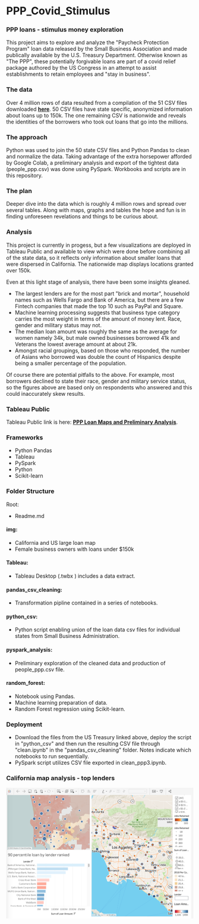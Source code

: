 # PPP_Covid_Stimulus

### PPP loans - stimulus money exploration
This project aims to explore and analyze the "Paycheck Protection Program" loan data released by the Small Business Association and made publically available by the U.S. Treasury Department. Otherwise known as "The PPP", these potentially forgivable loans are part of a covid relief package authored by the US Congress in an attempt to assist establishments to retain employees and "stay in business". 

### The data 
Over 4 million rows of data resulted from a compilation of the 51 CSV files downloaded <a href='https://home.treasury.gov/policy-issues/cares-act/assistance-for-small-businesses/sba-paycheck-protection-program-loan-level-data'><strong>here</strong></a>. 50 CSV files have state specific, anonymized information about loans up to 150k. The one remaining CSV is nationwide and reveals the identities of the borrowers who took out loans that go into the millions.

### The approach
Python was used to join the 50 state CSV files and Python Pandas to clean and normalize the data. Taking advantage of the extra horsepower afforded by Google Colab, a preliminary analysis and export of the tightest data (people_ppp.csv) was done using PySpark. Workbooks and scripts are in this repository.

### The plan
Deeper dive into the data which is roughly 4 million rows and spread over several tables. Along with maps, graphs and tables the hope and fun is in finding unforeseen revelations and things to be curious about.

### Analysis
This project is currently in progess, but a few visualizations are deployed in Tableau Public and available to view which were done before combining all of the state data, so it reflects only information about smaller loans that were dispersed in  California. The nationwide map displays locations granted over 150k.

Even at this light stage of analysis, there have been some insights gleaned.
- The largest lenders are for the most part "brick and mortar", household names such as Wells Fargo and Bank of America, but there are a few Fintech companies that made the top 10 such as PayPal and Square. 
- Machine learning processing suggests that business type category carries the most weight in terms of the amount of money lent. Race, gender and military status may not.
- The median loan amount was roughly the same as the average for women namely 34k, but male owned businesses borrowed 41k and Veterans the lowest average amount at about 21k. 
- Amongst racial groupings, based on those who responded, the number of Asians who borrowed was double the count of Hispanics despite being a smaller percentage of the population. 

Of course there are potential pitfalls to the above. For example, most borrowers declined to state their race, gender and military service status, so the figures above are based only on respondents who answered and this could inaccurately skew results. 

### Tableau Public
Tableau Public link is here:  <a href='https://public.tableau.com/profile/cerejarosinha#!/vizhome/ppp_loan_analysis/LoansbyLender?publish=yes'><strong>PPP Loan Maps and Preliminary Analysis</strong></a>.

### Frameworks
- Python Pandas
- Tableau
- PySpark
- Python
- Scikit-learn

### Folder Structure
Root:
- Readme.md
#### img:
- California and US large loan map
- Female business owners with loans under $150k
#### Tableau:
- Tableau Desktop (.twbx ) includes a data extract.
#### pandas_csv_cleaning:
- Transformation pipline contained in a series of notebooks.
#### python_csv:
- Python script enabling union of the loan data csv files for individual states from Small Business Administration.
#### pyspark_analysis:
- Preliminary exploration of the cleaned data and production of people_ppp.csv file.

#### random_forest:
- Notebook using Pandas.
- Machine learning preparation of data.
- Random Forest regression using Scikit-learn.

### Deployment
- Download the files from the US Treasury linked above, deploy the script in "python_csv" and then run the resulting CSV file through "clean.ipynb" in the "pandas_csv_cleaning" folder. Notes indicate which notebooks to run sequentially. 
- PySpark script utilizes CSV file exported in clean_ppp3.ipynb.

### California map analysis - top lenders
![](img/PPP_stimulus_california.png)


